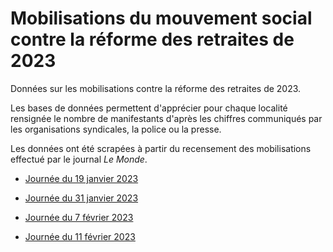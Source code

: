 # Mobilisations du mouvement social contre la réforme des retraites de 2023

Données sur les mobilisations contre la réforme des retraites de 2023.

Les bases de données permettent d'apprécier pour chaque localité rensignée le nombre de manifestants d'après les chiffres communiqués par les organisations syndicales, la police ou la presse.

Les données ont été scrapées à partir du recensement des mobilisations effectué par le journal *Le Monde*.

-   [Journée du 19 janvier 2023](https://www.lemonde.fr/les-decodeurs/article/2023/01/19/reforme-des-retraites-la-carte-de-france-des-manifestations_6158485_4355770.html)

-   [Journée du 31 janvier 2023](https://www.lemonde.fr/les-decodeurs/article/2023/01/31/reforme-des-retraites-la-carte-des-manifestations-du-31-janvier-en-france_6159964_4355770.html)

-	[Journée du 7 février 2023](https://www.lemonde.fr/les-decodeurs/article/2023/02/07/la-carte-des-manifestations-du-7-fevrier-contre-la-reforme-des-retraites_6160842_4355770.html)

-	[Journée du 11 février 2023](https://www.lemonde.fr/les-decodeurs/article/2023/02/11/la-carte-des-manifestations-du-samedi-11-fevrier-contre-la-reforme-des-retraites_6161451_4355770.html)